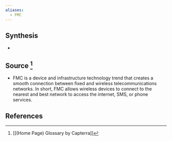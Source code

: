 ```yaml
---
aliases:
  - FMC
---
```

## Synthesis
- 
## Source [^1]
- FMC is a device and infrastructure technology trend that creates a smooth connection between fixed and wireless telecommunications networks. In short, FMC allows wireless devices to connect to the nearest and best network to access the internet, SMS, or phone services.
## References

[^1]: [[(Home Page) Glossary by Capterra]]